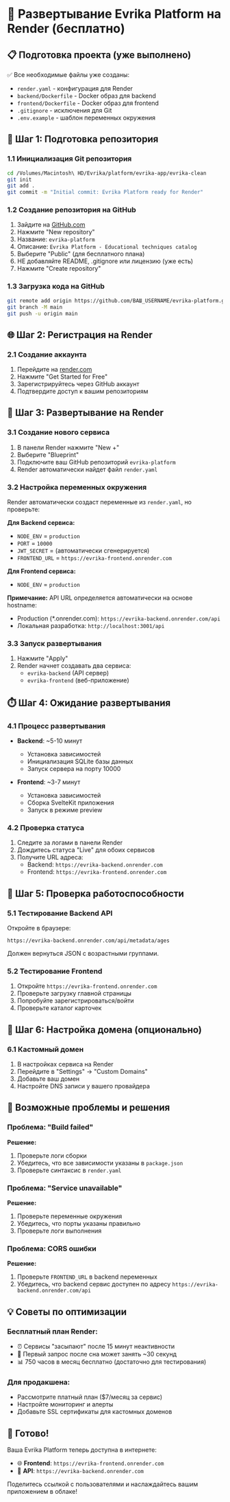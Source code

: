 # 🚀 Развертывание Evrika Platform на Render (бесплатно)

## 📋 Подготовка проекта (уже выполнено)

✅ Все необходимые файлы уже созданы:
- `render.yaml` - конфигурация для Render
- `backend/Dockerfile` - Docker образ для backend
- `frontend/Dockerfile` - Docker образ для frontend
- `.gitignore` - исключения для Git
- `.env.example` - шаблон переменных окружения

## 🔧 Шаг 1: Подготовка репозитория

### 1.1 Инициализация Git репозитория
```bash
cd /Volumes/Macintosh\ HD/Evrika/platform/evrika-app/evrika-clean
git init
git add .
git commit -m "Initial commit: Evrika Platform ready for Render"
```

### 1.2 Создание репозитория на GitHub
1. Зайдите на [GitHub.com](https://github.com)
2. Нажмите "New repository"
3. Название: `evrika-platform`
4. Описание: `Evrika Platform - Educational techniques catalog`
5. Выберите "Public" (для бесплатного плана)
6. НЕ добавляйте README, .gitignore или лицензию (уже есть)
7. Нажмите "Create repository"

### 1.3 Загрузка кода на GitHub
```bash
git remote add origin https://github.com/ВАШ_USERNAME/evrika-platform.git
git branch -M main
git push -u origin main
```

## 🌐 Шаг 2: Регистрация на Render

### 2.1 Создание аккаунта
1. Перейдите на [render.com](https://render.com)
2. Нажмите "Get Started for Free"
3. Зарегистрируйтесь через GitHub аккаунт
4. Подтвердите доступ к вашим репозиториям

## 🚀 Шаг 3: Развертывание на Render

### 3.1 Создание нового сервиса
1. В панели Render нажмите "New +"
2. Выберите "Blueprint"
3. Подключите ваш GitHub репозиторий `evrika-platform`
4. Render автоматически найдет файл `render.yaml`

### 3.2 Настройка переменных окружения
Render автоматически создаст переменные из `render.yaml`, но проверьте:

**Для Backend сервиса:**
- `NODE_ENV` = `production`
- `PORT` = `10000`
- `JWT_SECRET` = (автоматически сгенерируется)
- `FRONTEND_URL` = `https://evrika-frontend.onrender.com`

**Для Frontend сервиса:**
- `NODE_ENV` = `production`

**Примечание:** API URL определяется автоматически на основе hostname:
- Production (*.onrender.com): `https://evrika-backend.onrender.com/api`
- Локальная разработка: `http://localhost:3001/api`

### 3.3 Запуск развертывания
1. Нажмите "Apply"
2. Render начнет создавать два сервиса:
   - `evrika-backend` (API сервер)
   - `evrika-frontend` (веб-приложение)

## ⏱️ Шаг 4: Ожидание развертывания

### 4.1 Процесс развертывания
- **Backend**: ~5-10 минут
  - Установка зависимостей
  - Инициализация SQLite базы данных
  - Запуск сервера на порту 10000

- **Frontend**: ~3-7 минут
  - Установка зависимостей
  - Сборка SvelteKit приложения
  - Запуск в режиме preview

### 4.2 Проверка статуса
1. Следите за логами в панели Render
2. Дождитесь статуса "Live" для обоих сервисов
3. Получите URL адреса:
   - Backend: `https://evrika-backend.onrender.com`
   - Frontend: `https://evrika-frontend.onrender.com`

## 🎯 Шаг 5: Проверка работоспособности

### 5.1 Тестирование Backend API
Откройте в браузере:
```
https://evrika-backend.onrender.com/api/metadata/ages
```
Должен вернуться JSON с возрастными группами.

### 5.2 Тестирование Frontend
1. Откройте `https://evrika-frontend.onrender.com`
2. Проверьте загрузку главной страницы
3. Попробуйте зарегистрироваться/войти
4. Проверьте каталог карточек

## 🔧 Шаг 6: Настройка домена (опционально)

### 6.1 Кастомный домен
1. В настройках сервиса на Render
2. Перейдите в "Settings" → "Custom Domains"
3. Добавьте ваш домен
4. Настройте DNS записи у вашего провайдера

## 🚨 Возможные проблемы и решения

### Проблема: "Build failed"
**Решение:**
1. Проверьте логи сборки
2. Убедитесь, что все зависимости указаны в `package.json`
3. Проверьте синтаксис в `render.yaml`

### Проблема: "Service unavailable"
**Решение:**
1. Проверьте переменные окружения
2. Убедитесь, что порты указаны правильно
3. Проверьте логи выполнения

### Проблема: CORS ошибки
**Решение:**
1. Проверьте `FRONTEND_URL` в backend переменных
2. Убедитесь, что backend сервис доступен по адресу `https://evrika-backend.onrender.com/api`

## 💡 Советы по оптимизации

### Бесплатный план Render:
- ⏰ Сервисы "засыпают" после 15 минут неактивности
- 🔄 Первый запрос после сна может занять ~30 секунд
- 📊 750 часов в месяц бесплатно (достаточно для тестирования)

### Для продакшена:
- Рассмотрите платный план ($7/месяц за сервис)
- Настройте мониторинг и алерты
- Добавьте SSL сертификаты для кастомных доменов

## 🎉 Готово!

Ваша Evrika Platform теперь доступна в интернете:
- 🌐 **Frontend**: `https://evrika-frontend.onrender.com`
- 🔧 **API**: `https://evrika-backend.onrender.com`

Поделитесь ссылкой с пользователями и наслаждайтесь вашим приложением в облаке!
